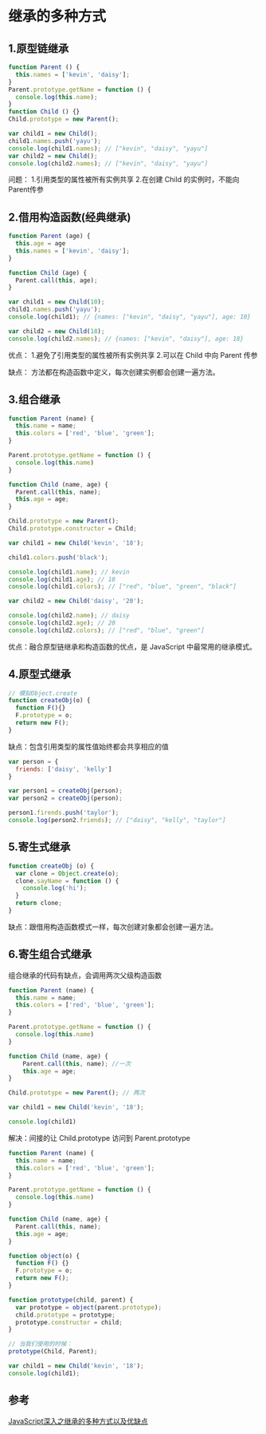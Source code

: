 # 继承的多种方式

## 1.原型链继承
```javascript
function Parent () {
  this.names = ['kevin', 'daisy'];
}
Parent.prototype.getName = function () {
  console.log(this.name);
}
function Child () {}
Child.prototype = new Parent();

var child1 = new Child();
child1.names.push('yayu');
console.log(child1.names); // ["kevin", "daisy", "yayu"]
var child2 = new Child();
console.log(child2.names); // ["kevin", "daisy", "yayu"]
```
问题：
1.引用类型的属性被所有实例共享
2.在创建 Child 的实例时，不能向Parent传参

## 2.借用构造函数(经典继承)
```javascript
function Parent (age) {
  this.age = age
  this.names = ['kevin', 'daisy'];
}

function Child (age) {
  Parent.call(this, age);
}

var child1 = new Child(10);
child1.names.push('yayu');
console.log(child1); // {names: ["kevin", "daisy", "yayu"], age: 10}

var child2 = new Child(18);
console.log(child2.names); // {names: ["kevin", "daisy"], age: 18}
```
优点：
1.避免了引用类型的属性被所有实例共享
2.可以在 Child 中向 Parent 传参

缺点：
方法都在构造函数中定义，每次创建实例都会创建一遍方法。

## 3.组合继承
```javascript
function Parent (name) {
  this.name = name;
  this.colors = ['red', 'blue', 'green'];
}

Parent.prototype.getName = function () {
  console.log(this.name)
}

function Child (name, age) {
  Parent.call(this, name);
  this.age = age;
}

Child.prototype = new Parent();
Child.prototype.constructor = Child;

var child1 = new Child('kevin', '18');

child1.colors.push('black');

console.log(child1.name); // kevin
console.log(child1.age); // 18
console.log(child1.colors); // ["red", "blue", "green", "black"]

var child2 = new Child('daisy', '20');

console.log(child2.name); // daisy
console.log(child2.age); // 20
console.log(child2.colors); // ["red", "blue", "green"]
``` 

优点：融合原型链继承和构造函数的优点，是 JavaScript 中最常用的继承模式。

## 4.原型式继承
```javascript
// 模拟Object.create
function createObj(o) {
  function F(){}
  F.prototype = o;
  return new F();
}
```
缺点：包含引用类型的属性值始终都会共享相应的值
```javascript
var person = {
  friends: ['daisy', 'kelly']
}

var person1 = createObj(person);
var person2 = createObj(person);

person1.firends.push('taylor');
console.log(person2.friends); // ["daisy", "kelly", "taylor"]
```

## 5.寄生式继承
```javascript
function createObj (o) {
  var clone = Object.create(o);
  clone.sayName = function () {
    console.log('hi');
  }
  return clone;
}
```

缺点：跟借用构造函数模式一样，每次创建对象都会创建一遍方法。

## 6.寄生组合式继承
组合继承的代码有缺点，会调用两次父级构造函数
```javascript
function Parent (name) {
  this.name = name;
  this.colors = ['red', 'blue', 'green'];
}

Parent.prototype.getName = function () {
  console.log(this.name)
}

function Child (name, age) {
    Parent.call(this, name); //一次
    this.age = age;
}

Child.prototype = new Parent(); // 两次

var child1 = new Child('kevin', '18');

console.log(child1)
```

解决：间接的让 Child.prototype 访问到 Parent.prototype
```javascript
function Parent (name) {
  this.name = name;
  this.colors = ['red', 'blue', 'green'];
}

Parent.prototype.getName = function () {
  console.log(this.name)
}

function Child (name, age) {
  Parent.call(this, name);
  this.age = age;
}

function object(o) {
  function F() {}
  F.prototype = o;
  return new F();
}

function prototype(child, parent) {
  var prototype = object(parent.prototype);
  child.prototype = prototype;
  prototype.constructor = child;
}

// 当我们使用的时候：
prototype(Child, Parent);

var child1 = new Child('kevin', '18');
console.log(child1);
```

## 参考
[JavaScript深入之继承的多种方式以及优缺点](https://github.com/mqyqingfeng/Blog/issues/16)
